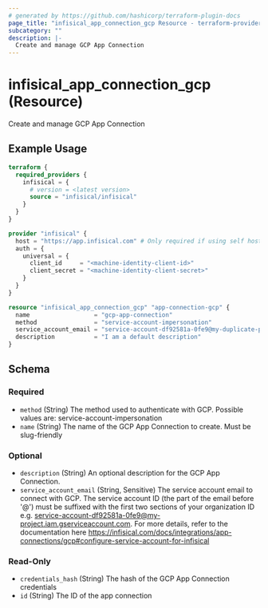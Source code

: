 ```yaml
---
# generated by https://github.com/hashicorp/terraform-plugin-docs
page_title: "infisical_app_connection_gcp Resource - terraform-provider-infisical"
subcategory: ""
description: |-
  Create and manage GCP App Connection
---
```


# infisical_app_connection_gcp (Resource)

Create and manage GCP App Connection

## Example Usage

```terraform
terraform {
  required_providers {
    infisical = {
      # version = <latest version>
      source = "infisical/infisical"
    }
  }
}

provider "infisical" {
  host = "https://app.infisical.com" # Only required if using self hosted instance of Infisical, default is https://app.infisical.com
  auth = {
    universal = {
      client_id     = "<machine-identity-client-id>"
      client_secret = "<machine-identity-client-secret>"
    }
  }
}

resource "infisical_app_connection_gcp" "app-connection-gcp" {
  name                  = "gcp-app-connection"
  method                = "service-account-impersonation"
  service_account_email = "service-account-df92581a-0fe9@my-duplicate-project.iam.gserviceaccount.com"
  description           = "I am a default description"
}
```

<!-- schema generated by tfplugindocs -->
## Schema

### Required

- `method` (String) The method used to authenticate with GCP. Possible values are: service-account-impersonation
- `name` (String) The name of the GCP App Connection to create. Must be slug-friendly

### Optional

- `description` (String) An optional description for the GCP App Connection.
- `service_account_email` (String, Sensitive) The service account email to connect with GCP. The service account ID (the part of the email before '@') must be suffixed with the first two sections of your organization ID e.g. service-account-df92581a-0fe9@my-project.iam.gserviceaccount.com. For more details, refer to the documentation here https://infisical.com/docs/integrations/app-connections/gcp#configure-service-account-for-infisical

### Read-Only

- `credentials_hash` (String) The hash of the GCP App Connection credentials
- `id` (String) The ID of the app connection
